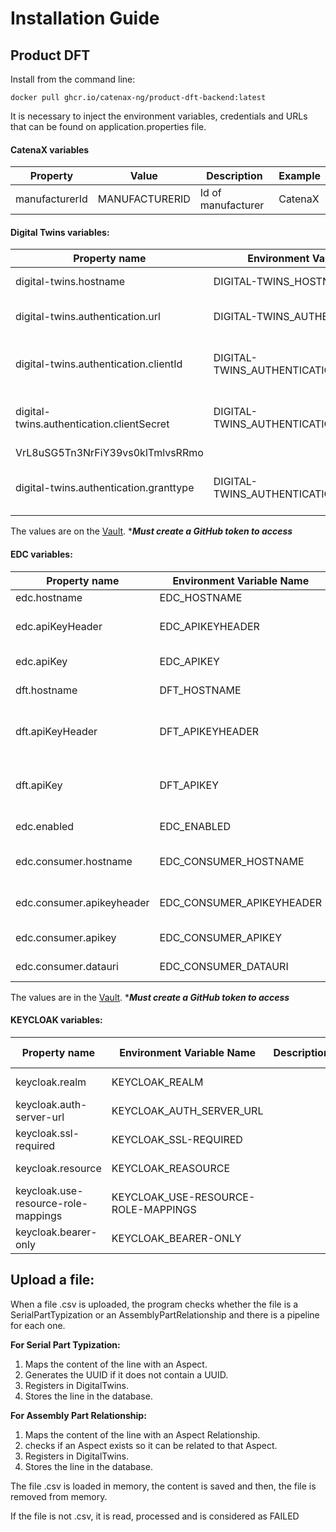 # Installation Guide
## Product DFT
Install from the command line:

`docker pull ghcr.io/catenax-ng/product-dft-backend:latest`


It is necessary to inject the environment variables, credentials and URLs that can be found on application.properties file.
#### CatenaX variables
| Property       | Value          | Description        | Example |
|----------------|----------------|--------------------|---------|
| manufacturerId | MANUFACTURERID | Id of manufacturer | CatenaX |


#### Digital Twins variables:
| Property name                             | Environment Variable Name                 | Description                                    | Example Value                    |
|-------------------------------------------|-------------------------------------------|------------------------------------------------|----------------------------------|
| digital-twins.hostname                    | DIGITAL-TWINS_HOSTNAME                    | hostname for Digital Twins                     | https://                         |
| digital-twins.authentication.url          | DIGITAL-TWINS_AUTHENTICATION_URL          | authentication url for Digital Twins           | https://                         |
| digital-twins.authentication.clientId     | DIGITAL-TWINS_AUTHENTICATION_CLIENTID     | client ID authentication for Digital Twins     | sa-cl6-cx-4                      |
| digital-twins.authentication.clientSecret | DIGITAL-TWINS_AUTHENTICATION_CLIENTSECRET | client secret authentication for Digital Twins | 
VrL8uSG5Tn3NrFiY39vs0klTmlvsRRmo |
| digital-twins.authentication.granttype    | DIGITAL-TWINS_AUTHENTICATION_GRANTTYPE.   | grantType authentication for Digital Twins     | client_credentials

The values are on the [Vault](https://vault.vault.demo.catena-x.net/).
*<i><b>Must create a GitHub token to access</b></i>
#### EDC variables:
| Property name    | Environment Variable Name | Description                                   | Example Value |
|------------------|---------------------------|-----------------------------------------------|---------------|
| edc.hostname     | EDC_HOSTNAME              | edc hostname                                  | https://      |
| edc.apiKeyHeader | EDC_APIKEYHEADER          | API KEY header for edc                        | X-Api_Key     |
| edc.apiKey       | EDC_APIKEY                | API KEY for edc                               | 123456        |
| dft.hostname     | DFT_HOSTNAME              | hostname for DFT                              | https://      |
| dft.apiKeyHeader | DFT_APIKEYHEADER          | url authentication key for edc asset payload  | Api-Key       |
| dft.apiKey       | DFT_APIKEY                | url authentication code for edc asset payload | someCode      |
| edc.enabled      | EDC_ENABLED               | enable / disable edc                          | true / false  |
| edc.consumer.hostname | EDC_CONSUMER_HOSTNAME | edc consumer hostname                         | https://           
| edc.consumer.apikeyheader | EDC_CONSUMER_APIKEYHEADER | API KEY header for edc               | X-Api_Key 
| edc.consumer.apikey | EDC_CONSUMER_APIKEY | API KEY for edc   										  | 123456
| edc.consumer.datauri | EDC_CONSUMER_DATAURI | consumer data uri  									  | /api/v1/ids/data

The values are in the [Vault](https://vault.vault.demo.catena-x.net/).
*<i><b>Must create a GitHub token to access</b></i> 

#### KEYCLOAK variables:

| Property name    | Environment Variable Name | Description                                   | Example Value |
|------------------|---------------------------|-----------------------------------------------|---------------|
| keycloak.realm    | KEYCLOAK_REALM             |                                 | REALM NAME     |
| keycloak.auth-server-url | KEYCLOAK_AUTH_SERVER_URL          |                        | Server URl    |
| keycloak.ssl-required      | KEYCLOAK_SSL-REQUIRED                |                              | External       |
| keycloak.resource    | KEYCLOAK_REASOURCE             |                              |   Keycloak Username    |
| keycloak.use-resource-role-mappings | KEYCLOAK_USE-RESOURCE-ROLE-MAPPINGS         |  | true       |
| keycloak.bearer-only      | KEYCLOAK_BEARER-ONLY                |  | someCode      | true         |

## Upload a file:
When a file .csv is uploaded, the program checks whether the file is a SerialPartTypization or an AssemblyPartRelationship and there is a pipeline for each one.

<b>For Serial Part Typization:</b>

1. Maps the content of the line with an Aspect.
2. Generates the UUID if it does not contain a UUID.
3. Registers in DigitalTwins.
4. Stores the line in the database.

<b>For Assembly Part Relationship:</b>

1. Maps the content of the line with an Aspect Relationship.
2. checks if an Aspect exists so it can be related to that Aspect.
3. Registers in DigitalTwins.
4. Stores the line in the database.

The file .csv is loaded in memory, the content is saved and then, the file is removed from memory.


If the file is not .csv, it is read, processed and is considered as FAILED



